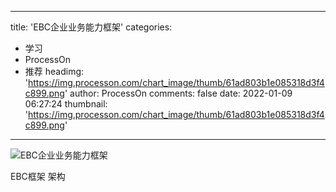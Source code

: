 
---
title: 'EBC企业业务能力框架'
categories: 
 - 学习
 - ProcessOn
 - 推荐
headimg: 'https://img.processon.com/chart_image/thumb/61ad803b1e085318d3f4c899.png'
author: ProcessOn
comments: false
date: 2022-01-09 06:27:24
thumbnail: 'https://img.processon.com/chart_image/thumb/61ad803b1e085318d3f4c899.png'
---

<div>   
<img class="thumb" alt="EBC企业业务能力框架" src="https://img.processon.com/chart_image/thumb/61ad803b1e085318d3f4c899.png" referrerpolicy="no-referrer">
<p>EBC框架 架构</p>  
</div>
            
